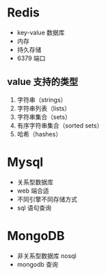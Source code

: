 # Redis

- key-value 数据库
- 内存
- 持久存储
- 6379 端口

## value 支持的类型
1. 字符串（strings）
2. 字符串列表（lists）
3. 字符串集合（sets）
4. 有序字符串集合（sorted sets）
5. 哈希（hashes）

# Mysql

- 关系型数据库
- web 端合适
- 不同引擎不同存储方式
- sql 语句查询

# MongoDB
 
- 非关系型数据库 nosql
- mongodb 查询
